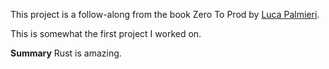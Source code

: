 This project is a follow-along from the book Zero To Prod by [Luca Palmieri](https://github.com/LukeMathWalker). 

This is somewhat the first project I worked on. 

**Summary** Rust is amazing. 
